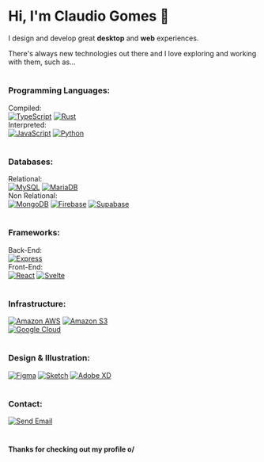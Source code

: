 # Hi, I'm Claudio Gomes 🤘

I design and develop great **desktop** and **web** experiences. 

There's always new technologies out there and I love exploring and working with them, such as... 

#

### Programming Languages:
Compiled:  
[![TypeScript](https://img.shields.io/badge/TypeScript-3178C6?style=for-the-badge&logo=typescript&logoColor=white)](#)
[![Rust](https://img.shields.io/badge/Rust-000?style=for-the-badge&logo=rust&logoColor=white)](#)  
Interpreted:  
[![JavaScript](https://img.shields.io/badge/JavaScript-F7DF1E?style=for-the-badge&logo=javascript&logoColor=black)](#)
[![Python](https://img.shields.io/badge/Python-3776AB?style=for-the-badge&logo=python&logoColor=white)](#)  

#

### Databases:
Relational:  
[![MySQL](https://img.shields.io/badge/MySQL-4479A1?style=for-the-badge&logo=mysql&logoColor=white)](#)
[![MariaDB](https://img.shields.io/badge/MariaDB-003545?style=for-the-badge&logo=mariadb)](#)  
Non Relational:  
[![MongoDB](https://img.shields.io/badge/MongoDB-47A248?style=for-the-badge&logo=mongodb&logoColor=white)](#)
[![Firebase](https://img.shields.io/badge/Firebase-FFCA28?style=for-the-badge&logo=firebase&logoColor=black)](#)
[![Supabase](https://img.shields.io/badge/Supabase-3ECF8E?style=for-the-badge&logo=supabase&logoColor=white)](#)

#

### Frameworks:
Back-End:  
[![Express](https://img.shields.io/badge/Express-000000?style=for-the-badge&logo=express&logoColor=white)](#)  
Front-End:  
[![React](https://img.shields.io/badge/React-61DAFB?style=for-the-badge&logo=react&logoColor=black)](#)
[![Svelte](https://img.shields.io/badge/Svelte-FF3E00?style=for-the-badge&logo=svelte&logoColor=white)](#)

#

### Infrastructure:
[![Amazon AWS](https://img.shields.io/badge/Amazon_AWS-232F3E?style=for-the-badge&logo=amazonaws&logoColor=white)](#)
[![Amazon S3](https://img.shields.io/badge/Amazon_S3-569A31?style=for-the-badge&logo=amazons3&logoColor=white)](#)  
[![Google Cloud](https://img.shields.io/badge/Google_Cloud-4285F4?style=for-the-badge&logo=googlecloud&logoColor=white)](#)

#

### Design & Illustration:  
[![Figma](https://img.shields.io/badge/Figma-F24E1E?style=for-the-badge&logo=figma&logoColor=white)](#)
[![Sketch](https://img.shields.io/badge/Sketch-F7B500?style=for-the-badge&logo=sketch&logoColor=black)](#)
[![Adobe XD](https://img.shields.io/badge/Adobe_XD-FF61F6?style=for-the-badge&logo=adobexd&logoColor=white)](#)  

#

### Contact:
[![Send Email](https://img.shields.io/badge/Send_Email-EA4335?style=for-the-badge&logo=gmail&logoColor=white)](mailto:gomes.codes@gmail.com "Send me an email.")  

#

**Thanks for checking out my profile o/**
